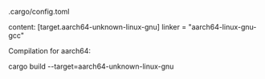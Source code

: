 
.cargo/config.toml

content:
[target.aarch64-unknown-linux-gnu]
linker = "aarch64-linux-gnu-gcc"

Compilation for aarch64:

cargo build --target=aarch64-unknown-linux-gnu
